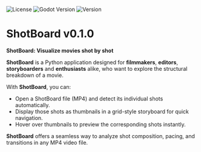 ![License](https://img.shields.io/badge/license-MIT-green.svg)
![Godot Version](https://img.shields.io/badge/Python-3.10.6-orange.svg)
![Version](https://img.shields.io/badge/version-v0.1.0-blue.svg)

# ShotBoard v0.1.0

**ShotBoard: Visualize movies shot by shot**

**ShotBoard** is a Python application designed for **filmmakers**, **editors**, **storyboarders** and **enthusiasts** alike, who want to explore the structural breakdown of a movie.

With **ShotBoard**, you can:
* Open a ShotBoard file (MP4) and detect its individual shots automatically.
* Display those shots as thumbnails in a grid-style storyboard for quick navigation.
* Hover over thumbnails to preview the corresponding shots instantly.

**ShotBoard** offers a seamless way to analyze shot composition, pacing, and transitions in any MP4 video file.


